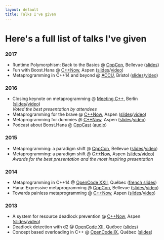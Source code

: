 ```yaml
---
layout: default
title: Talks I've given
---
```


# Here's a full list of talks I've given

### 2017
- Runtime Polymorphism: Back to the Basics @ [CppCon][], Bellevue ([slides](http://ldionne.github.io/cppcon-2017-runtime-polymorphism))
- Fun with Boost.Hana @ [C++Now][], Aspen ([slides](http://ldionne.github.io/cppnow-2017-fun-with-boost-hana)/[video](https://youtu.be/emHnx_ZG0qc))
- Metaprogramming in C++14 and beyond @ [ACCU](https://accu.org/index.php/conferences/accu_conference_2017), Bristol ([slides](http://ldionne.github.io/accu-2017-metaprogramming-in-cpp14)/[video](https://youtu.be/Oc4enqNH-Mc))

### 2016
- Closing keynote on metaprogramming @ [Meeting C++][], Berlin ([slides](http://ldionne.github.io/meetingcpp-2016)/[video](https://www.youtube.com/watch?v=X_p9X5RzBJE))
  <br>_Voted the best presentation by attendees_
- Metaprogramming for the brave @ [C++Now][], Aspen ([slides](http://ldionne.github.io/cppnow-2016-metaprogramming-for-the-brave)/[video](https://youtu.be/UXwWXHrvTug))
- Metaprogramming for dummies @ [C++Now][], Aspen ([slides](http://ldionne.github.io/cppnow-2016-metaprogramming-for-dummies)/[video](https://youtu.be/a1doqFAumCk))
- Podcast about Boost.Hana @ [CppCast][] ([audio](http://cppcast.com/2016/04/louis-dionne))

### 2015
- Metaprogramming: a paradigm shift @ [CppCon][], Bellevue ([slides](http://ldionne.github.io/hana-cppcon-2015)/[video](https://youtu.be/cg1wOINjV9U))
- Metaprogramming: a paradigm shift @ [C++Now][], Aspen ([slides](http://ldionne.github.io/hana-cppnow-2015)/[video](http://youtu.be/Z2ABRaQiFHs))
  <br>_Awards for the best presentation and the most inspiring presentation_

### 2014
- Metaprogramming in C++14 @ [OpenCode XXII][OpenCode], Québec ([french slides](http://ldionne.github.io/hana-opencode-xxii))
- Hana: Expressive metaprogramming @ [CppCon][], Bellevue ([slides](http://ldionne.github.io/hana-cppcon-2014)/[video](https://www.youtube.com/watch?v=L2SktfaJPuU))
- Towards painless metaprogramming @ [C++Now][], Aspen ([slides](http://ldionne.github.io/mpl11-cppnow-2014)/[video](https://www.youtube.com/watch?v=8c0aWLuEO0Y))

### 2013
- A system for resource deadlock prevention @ [C++Now][], Aspen ([slides](http://ldionne.github.io/d2-cppnow-2013)/[video](https://www.youtube.com/watch?v=Re67U4zAN-M))
- Deadlock detection with d2 @ [OpenCode XII][OpenCode], Québec ([slides](http://ldionne.github.io/d2-opencode12))
- Concept based overloading in C++ @ [OpenCode IX][OpenCode], Québec ([slides](http://docs.google.com/presentation/d/1HpjEz6dJauNoBxMGWzaNuOOoiVwqgISTNWNTwuOo-_8/edit?usp=sharing))


<!-- Links -->
[C++Now]: http://www.cppnow.org
[CppCast]: http://cppcast.com
[CppCon]: http://cppcon.org
[Meeting C++]: https://meetingcpp.com
[OpenCode]: http://www.opencode.ca

